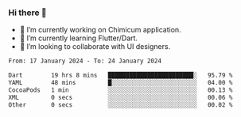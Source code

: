### Hi there 👋

<!--
**devcat37/devcat37** is a ✨ _special_ ✨ repository because its `README.md` (this file) appears on your GitHub profile.-->


- 🔭 I’m currently working on Chimicum application.
- 🌱 I’m currently learning Flutter/Dart.
- 👯 I’m looking to collaborate with UI designers.
<!-- - 🤔 I’m looking for help with ... -->

<!--START_SECTION:waka-->

```txt
From: 17 January 2024 - To: 24 January 2024

Dart        19 hrs 8 mins   ████████████████████████░   95.79 %
YAML        48 mins         █░░░░░░░░░░░░░░░░░░░░░░░░   04.00 %
CocoaPods   1 min           ░░░░░░░░░░░░░░░░░░░░░░░░░   00.13 %
XML         0 secs          ░░░░░░░░░░░░░░░░░░░░░░░░░   00.06 %
Other       0 secs          ░░░░░░░░░░░░░░░░░░░░░░░░░   00.02 %
```

<!--END_SECTION:waka-->
